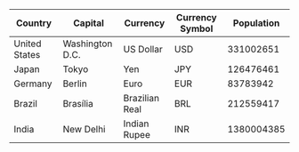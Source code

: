 |Country|Capital|Currency|Currency Symbol|Population|
|-------|-------|--------|---------------|----------|
United States|Washington D.C.|US Dollar|USD|331002651|
Japan|Tokyo|Yen|JPY|126476461
Germany|Berlin|Euro|EUR|83783942
Brazil|Brasília|Brazilian Real|BRL|212559417
India|New Delhi|Indian Rupee|INR|1380004385